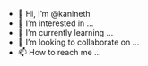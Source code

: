 - 👋 Hi, I’m @kanineth
- 👀 I’m interested in ...
- 🌱 I’m currently learning ...
- 💞️ I’m looking to collaborate on ...
- 📫 How to reach me ...

<!---
kanineth/kanineth is a ✨ special ✨ repository because its `README.md` (this file) appears on your GitHub profile.
You can click the Preview link to take a look at your changes.
--->
